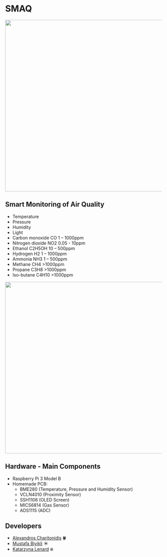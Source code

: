 # SMAQ

<p align="center">
<img src="https://github.com/MustafaBiyikli/SMAQ/blob/master/SMAQLogo.png" width="550">
</p>

## Smart Monitoring of Air Quality

-   Temperature
-   Pressure
-   Humidity
-   Light
-   Carbon monoxide CO 1 – 1000ppm
-   Nitrogen dioxide NO2 0.05 - 10ppm
-   Ethanol C2H5OH 10 – 500ppm
-   Hydrogen H2 1 – 1000ppm
-   Ammonia NH3 1 – 500ppm
-   Methane CH4 >1000ppm
-   Propane C3H8 >1000ppm
-   Iso-butane C4H10 >1000ppm

<p align="center">
<img src="https://github.com/MustafaBiyikli/SMAQ/blob/master/StraightGIF.gif" width="550">
</p>

## Hardware - Main Components

-   Raspberry Pi 3 Model B
-   Homemade PCB:
    -   BME280 (Temperature, Pressure and Humidity Sensor)
    -   VCLN4010 (Proximity Sensor)
    -   SSH1106 (OLED Screen)
    -   MICS6814 (Gas Sensor)
    -   ADS1115 (ADC)

## Developers

-   [Alexandros Charitonidis](https://github.com/Alexandros-Charitonidis) :four_leaf_clover:
-   [Mustafa Biyikli](https://github.com/MustafaBiyikli) :sunny:
-   [Katarzyna Lenard](https://github.com/KasiaLenard) :snowflake:
